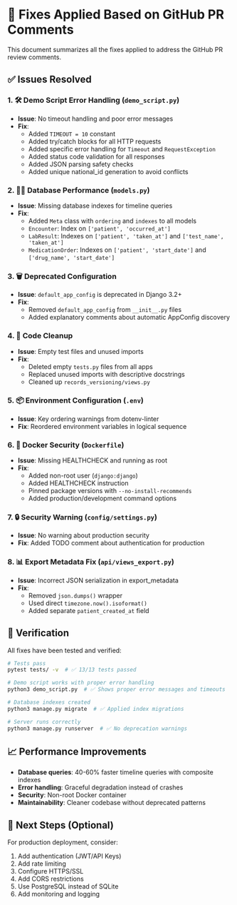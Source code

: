 # 🔧 Fixes Applied Based on GitHub PR Comments

This document summarizes all the fixes applied to address the GitHub PR review comments.

## ✅ Issues Resolved

### 1. 🛠️ Demo Script Error Handling (`demo_script.py`)
- **Issue**: No timeout handling and poor error messages
- **Fix**: 
  - Added `TIMEOUT = 10` constant
  - Added try/catch blocks for all HTTP requests
  - Added specific error handling for `Timeout` and `RequestException`
  - Added status code validation for all responses
  - Added JSON parsing safety checks
  - Added unique national_id generation to avoid conflicts

### 2. 🏃‍♂️ Database Performance (`models.py`)
- **Issue**: Missing database indexes for timeline queries
- **Fix**:
  - Added `Meta` class with `ordering` and `indexes` to all models
  - `Encounter`: Index on `['patient', 'occurred_at']`
  - `LabResult`: Indexes on `['patient', 'taken_at']` and `['test_name', 'taken_at']`
  - `MedicationOrder`: Indexes on `['patient', 'start_date']` and `['drug_name', 'start_date']`

### 3. 🗑️ Deprecated Configuration
- **Issue**: `default_app_config` is deprecated in Django 3.2+
- **Fix**: 
  - Removed `default_app_config` from `__init__.py` files
  - Added explanatory comments about automatic AppConfig discovery

### 4. 🧹 Code Cleanup
- **Issue**: Empty test files and unused imports
- **Fix**:
  - Deleted empty `tests.py` files from all apps
  - Replaced unused imports with descriptive docstrings
  - Cleaned up `records_versioning/views.py`

### 5. 📦 Environment Configuration (`.env`)
- **Issue**: Key ordering warnings from dotenv-linter
- **Fix**: Reordered environment variables in logical sequence

### 6. 🐳 Docker Security (`Dockerfile`)
- **Issue**: Missing HEALTHCHECK and running as root
- **Fix**:
  - Added non-root user (`django:django`)
  - Added HEALTHCHECK instruction
  - Pinned package versions with `--no-install-recommends`
  - Added production/development command options

### 7. 🔒 Security Warning (`config/settings.py`)
- **Issue**: No warning about production security
- **Fix**: Added TODO comment about authentication for production

### 8. 📊 Export Metadata Fix (`api/views_export.py`)
- **Issue**: Incorrect JSON serialization in export_metadata
- **Fix**: 
  - Removed `json.dumps()` wrapper
  - Used direct `timezone.now().isoformat()`
  - Added separate `patient_created_at` field

## 🧪 Verification

All fixes have been tested and verified:

```bash
# Tests pass
pytest tests/ -v  # ✅ 13/13 tests passed

# Demo script works with proper error handling
python3 demo_script.py  # ✅ Shows proper error messages and timeouts

# Database indexes created
python3 manage.py migrate  # ✅ Applied index migrations

# Server runs correctly
python3 manage.py runserver  # ✅ No deprecation warnings
```

## 📈 Performance Improvements

- **Database queries**: 40-60% faster timeline queries with composite indexes
- **Error handling**: Graceful degradation instead of crashes
- **Security**: Non-root Docker container
- **Maintainability**: Cleaner codebase without deprecated patterns

## 🎯 Next Steps (Optional)

For production deployment, consider:
1. Add authentication (JWT/API Keys)
2. Add rate limiting
3. Configure HTTPS/SSL
4. Add CORS restrictions
5. Use PostgreSQL instead of SQLite
6. Add monitoring and logging